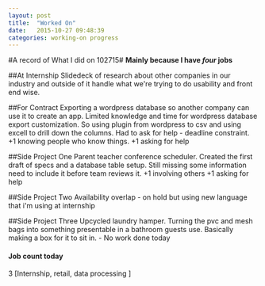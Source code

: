 ```yaml
---
layout: post
title:  "Worked On"
date:   2015-10-27 09:48:39
categories: working-on progress
---
```


#A record of What I did on 102715#
**Mainly because I have _four_ jobs**


##At Internship
Slidedeck of research about other companies in our industry and outside of it handle what we're trying to do usability and front end wise.

##For Contract
Exporting a wordpress database so another company can use it to create an app. Limited knowledge and time for wordpress database export customization. So using plugin from wordpress to csv and using excell to drill down the columns. Had to ask for help - deadline constraint. +1 knowing people who know things. +1 asking for help

##Side Project One
Parent teacher conference scheduler. Created the first draft of specs and a database table setup. Still missing some information need to include it before team reviews it. +1 involving others +1 asking for help

##Side Project Two
Availability overlap - on hold but using new language that i'm using at internship

##Side Project Three
Upcycled laundry hamper. Turning the pvc and mesh bags into something presentable in a bathroom guests use. Basically making a box for it to sit in. - No work done today 

#### Job count today
3
[Internship, retail, data processing ]